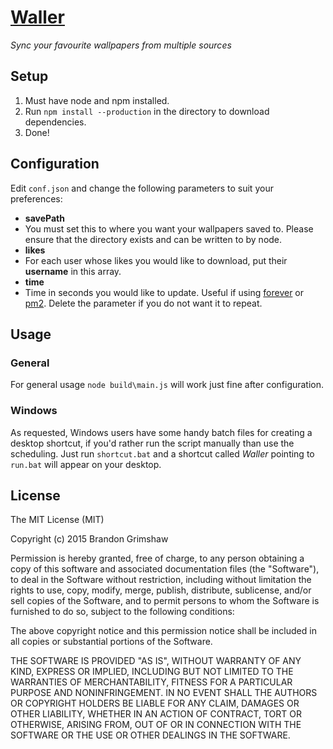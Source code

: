 # [Waller](https://github.com/Grimeh/Waller)
*Sync your favourite wallpapers from multiple sources*

## Setup
 1. Must have node and npm installed.
 2. Run `npm install --production` in the directory to download dependencies.
 3. Done!

## Configuration
Edit `conf.json` and change the following parameters to suit your preferences:
 - **savePath**
  - You must set this to where you want your wallpapers saved to. Please ensure that the directory exists and can be written to by node.
 - **likes**
  - For each user whose likes you would like to download, put their **username** in this array.
 - **time**
  - Time in seconds you would like to update. Useful if using [forever](https://github.com/foreverjs/forever) or [pm2](https://github.com/Unitech/pm2). Delete the parameter if you do not want it to repeat.

## Usage
### General
For general usage `node build\main.js` will work just fine after configuration.

### Windows
As requested, Windows users have some handy batch files for creating a desktop shortcut, if you'd rather run the script manually than use the scheduling. Just run `shortcut.bat` and a shortcut called *Waller* pointing to `run.bat` will appear on your desktop.

## License
The MIT License (MIT)

Copyright (c) 2015 Brandon Grimshaw

Permission is hereby granted, free of charge, to any person obtaining a copy
of this software and associated documentation files (the "Software"), to deal
in the Software without restriction, including without limitation the rights
to use, copy, modify, merge, publish, distribute, sublicense, and/or sell
copies of the Software, and to permit persons to whom the Software is
furnished to do so, subject to the following conditions:

The above copyright notice and this permission notice shall be included in all
copies or substantial portions of the Software.

THE SOFTWARE IS PROVIDED "AS IS", WITHOUT WARRANTY OF ANY KIND, EXPRESS OR
IMPLIED, INCLUDING BUT NOT LIMITED TO THE WARRANTIES OF MERCHANTABILITY,
FITNESS FOR A PARTICULAR PURPOSE AND NONINFRINGEMENT. IN NO EVENT SHALL THE
AUTHORS OR COPYRIGHT HOLDERS BE LIABLE FOR ANY CLAIM, DAMAGES OR OTHER
LIABILITY, WHETHER IN AN ACTION OF CONTRACT, TORT OR OTHERWISE, ARISING FROM,
OUT OF OR IN CONNECTION WITH THE SOFTWARE OR THE USE OR OTHER DEALINGS IN THE
SOFTWARE.
